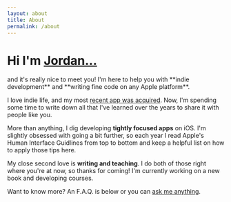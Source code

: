 ```yaml
---
layout: about
title: About
permalink: /about
---
```


<h1 class="font-bold">Hi I'm <a class="hover:text-blue-500 border-blue-500 cursor-pointer"  class="hover:text-blue-500 border-blue-500 cursor-pointer"  class="hover:text-blue-500 border-blue-500 cursor-pointer"  href="https://www.twitter.com/jordanmorgan10" target="_blank">Jordan...</a></h1>
and it's really nice to meet you! I'm here to help you with **indie development** and **writing fine code on any Apple platform**. 

I love indie life, and my most <a class="hover:text-blue-500 border-blue-500 cursor-pointer"  class="hover:text-blue-500 border-blue-500 cursor-pointer"  class="hover:text-blue-500 border-blue-500 cursor-pointer"  href="/a-new-home-for-spend-stack.html">recent app was acquired</a>. Now, I'm spending some time to write down all that I've learned over the years to share it with people like you.

More than anything, I dig developing **tightly focused apps** on iOS. I'm slightly obsessed with going a bit further, so each year I read Apple's Human Interface Guidlines from top to bottom and keep a helpful list on how to apply those tips here.

My close second love is **writing and teaching**. I do both of those right where you're at now, so thanks for coming! I'm currently working on a new book and developing courses. 

Want to know more? An F.A.Q. is below or you can <a class="hover:text-blue-500 border-blue-500 cursor-pointer"  class="hover:text-blue-500 border-blue-500 cursor-pointer"  class="hover:text-blue-500 border-blue-500 cursor-pointer"  href="/ama.html">ask me anything</a>.